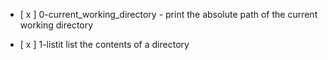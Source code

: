 - [ x ] 0-current_working_directory - print the absolute path of the current working directory

- [ x ] 1-listit list the contents of a directory